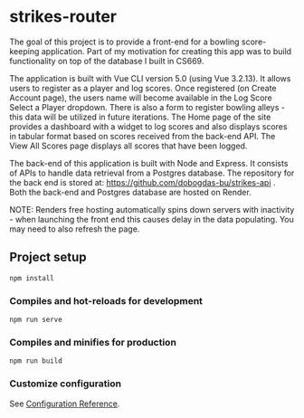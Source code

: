 # strikes-router
The goal of this project is to provide a front-end for a bowling score-keeping application. Part of my motivation for creating this app was to build functionality on top of the database I built in CS669.

The application is built with Vue CLI version 5.0 (using Vue 3.2.13). It allows users to register as a player and log scores. Once registered (on Create Account page), the users name will become available in the Log Score Select a Player dropdown. There is also a form to register bowling alleys - this data will be utilized in future iterations. The Home page of the site provides a dashboard with a widget to log scores and also displays scores in tabular format based on scores received from the back-end API. The View All Scores page displays all scores that have been logged.

The back-end of this application is built with Node and Express. It consists of APIs to handle data retrieval from a Postgres database. The repository for the back end is stored at: https://github.com/dobogdas-bu/strikes-api . Both the back-end and Postgres database are hosted on Render.

NOTE: Renders free hosting automatically spins down servers with inactivity - when launching the front end this causes delay in the data populating. You may need to also refresh the page. 
## Project setup
```
npm install
```

### Compiles and hot-reloads for development
```
npm run serve
```

### Compiles and minifies for production
```
npm run build
```

### Customize configuration
See [Configuration Reference](https://cli.vuejs.org/config/).
